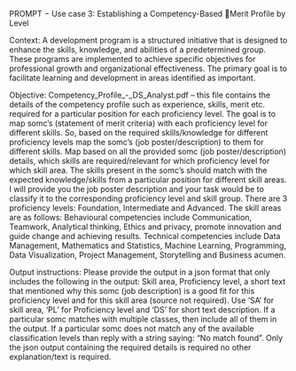 PROMPT − Use case 3: Establishing a Competency-Based Merit Profile by Level

Context: A development program is a structured initiative that is designed to enhance the skills, knowledge, and abilities of a predetermined group. These programs are implemented to achieve specific objectives for professional growth and organizational effectiveness. The primary goal is to facilitate learning and development in areas identified as important.

Objective: Competency_Profile_-_DS_Analyst.pdf – this file contains the details of the competency profile such as experience, skills, merit etc. required for a particular position for each proficiency level.
The goal is to map somc’s (statement of merit criteria) with each proficiency level for different skills. So, based on the required skills/knowledge for different proficiency levels map the somc’s (job poster/description) to them for different skills. Map based on all the provided somc (job poster/description) details, which skills are required/relevant for which proficiency level for which skill area. The skills present in the somc’s should match with the expected knowledge/skills from a particular position for different skill areas. I will provide you the job poster description and your task would be to classify it to the corresponding proficiency level and skill group. There are 3 proficiency levels: Foundation, Intermediate and Advanced. The skill areas are as follows: Behavioural competencies include Communication, Teamwork, Analytical thinking, Ethics and privacy, promote innovation and guide change and achieving results. Technical competencies include Data Management, Mathematics and Statistics, Machine Learning, Programming, Data Visualization, Project Management, Storytelling and Business acumen.

Output instructions: Please provide the output in a json format that only includes the following in the output: Skill area, Proficiency level, a short text that mentioned why this somc (job description) is a good fit for this proficiency level and for this skill area (source not required). Use ‘SA’ for skill area, ‘PL’ for Proficiency level and ‘DS’ for short text description. If a particular somc matches with multiple classes, then include all of them in the output. If a particular somc does not match any of the available classification levels than reply with a string saying: “No match found”. Only the json output containing the required details is required no other explanation/text is required. 
